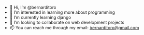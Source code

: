 - 👋 Hi, I’m @bernarditoro
- 👀 I’m interested in learning more about programming
- 🌱 I’m currently learning django
- 💞️ I’m looking to collaborate on web development projects
- 📫 You can reach me through my email: bernarditoro@gmail.com

